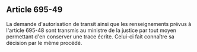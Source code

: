 Article 695-49
----
La demande d'autorisation de transit ainsi que les renseignements prévus à
l'article 695-48 sont transmis au ministre de la justice par tout moyen
permettant d'en conserver une trace écrite. Celui-ci fait connaître sa décision
par le même procédé.
